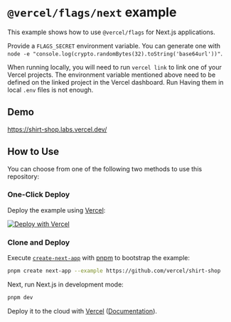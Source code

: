 # `@vercel/flags/next` example

This example shows how to use `@vercel/flags` for Next.js applications.

Provide a `FLAGS_SECRET` environment variable. You can generate one with `node -e "console.log(crypto.randomBytes(32).toString('base64url'))"`.

When running locally, you will need to run `vercel link` to link one of your Vercel projects. The environment variable mentioned above need to be defined on the linked project in the Vercel dashboard. Run Having them in local `.env` files is not enough.

## Demo

https://shirt-shop.labs.vercel.dev/

## How to Use

You can choose from one of the following two methods to use this repository:

### One-Click Deploy

Deploy the example using [Vercel](https://vercel.com?utm_source=github&utm_medium=readme&utm_campaign=shirt-shop):

[![Deploy with Vercel](https://vercel.com/button)](https://vercel.com/new/clone?repository-url=https://github.com/vercel/shirt-shop&project-name=shirt-shop&repository-name=shirt-shop&env=FLAGS_SECRET)

### Clone and Deploy

Execute [`create-next-app`](https://github.com/vercel/next.js/tree/canary/packages/create-next-app) with [pnpm](https://pnpm.io/installation) to bootstrap the example:

```bash
pnpm create next-app --example https://github.com/vercel/shirt-shop
```

Next, run Next.js in development mode:

```bash
pnpm dev
```

Deploy it to the cloud with [Vercel](https://vercel.com/new?utm_source=github&utm_medium=readme&utm_campaign=shirt-shop) ([Documentation](https://nextjs.org/docs/deployment)).
